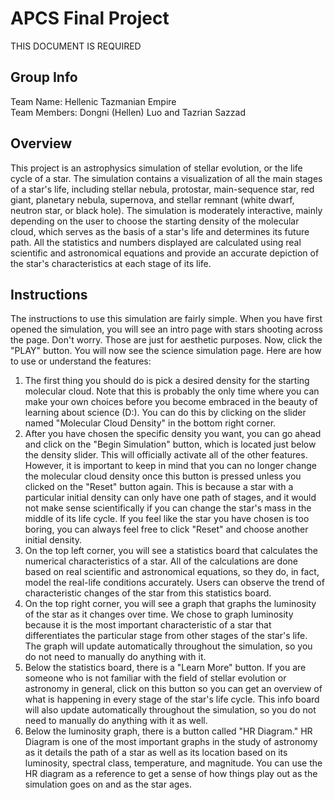# APCS Final Project
THIS DOCUMENT IS REQUIRED
## Group Info
Team Name: Hellenic Tazmanian Empire<br>
Team Members: Dongni (Hellen) Luo and Tazrian Sazzad
## Overview
This project is an astrophysics simulation of stellar evolution, or the life cycle of a star. The simulation contains a visualization of all the main stages of a star's life, including stellar nebula, protostar, main-sequence star, red giant, planetary nebula, supernova, and stellar remnant (white dwarf, neutron star, or black hole). The simulation is moderately interactive, mainly depending on the user to choose the starting density of the molecular cloud, which serves as the basis of a star's life and determines its future path. All the statistics and numbers displayed are calculated using real scientific and astronomical equations and provide an accurate depiction of the star's characteristics at each stage of its life.
## Instructions
The instructions to use this simulation are fairly simple. When you have first opened the simulation, you will see an intro page with stars shooting across the page. Don't worry. Those are just for aesthetic purposes. Now, click the "PLAY" button. You will now see the science simulation page. Here are how to use or understand the features:
1. The first thing you should do is pick a desired density for the starting molecular cloud. Note that this is probably the only time where you can make your own choices before you become embraced in the beauty of learning about science (D:). You can do this by clicking on the slider named "Molecular Cloud Density" in the bottom right corner.
2. After you have chosen the specific density you want, you can go ahead and click on the "Begin Simulation" button, which is located just below the density slider. This will officially activate all of the other features. However, it is important to keep in mind that you can no longer change the molecular cloud density once this button is pressed unless you clicked on the "Reset" button again. This is because a star with a particular initial density can only have one path of stages, and it would not make sense scientifically if you can change the star's mass in the middle of its life cycle. If you feel like the star you have chosen is too boring, you can always feel free to click "Reset" and choose another initial density.
3. On the top left corner, you will see a statistics board that calculates the numerical characteristics of a star. All of the calculations are done based on real scientific and astronomical equations, so they do, in fact, model the real-life conditions accurately. Users can observe the trend of characteristic changes of the star from this statistics board.
4. On the top right corner, you will see a graph that graphs the luminosity of the star as it changes over time. We chose to graph luminosity because it is the most important characteristic of a star that differentiates the particular stage from other stages of the star's life. The graph will update automatically throughout the simulation, so you do not need to manually do anything with it.
5. Below the statistics board, there is a "Learn More" button. If you are someone who is not familiar with the field of stellar evolution or astronomy in general, click on this button so you can get an overview of what is happening in every stage of the star's life cycle. This info board will also update automatically throughout the simulation, so you do not need to manually do anything with it as well.
6. Below the luminosity graph, there is a button called "HR Diagram." HR Diagram is one of the most important graphs in the study of astronomy as it details the path of a star as well as its location based on its luminosity, spectral class, temperature, and magnitude. You can use the HR diagram as a reference to get a sense of how things play out as the simulation goes on and as the star ages.
